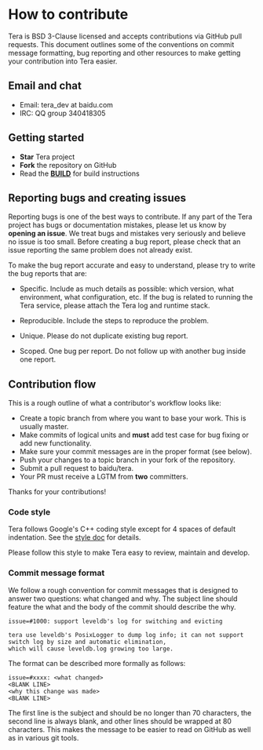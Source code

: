 # How to contribute

Tera is BSD 3-Clause licensed and accepts contributions via GitHub pull requests. 
This document outlines some of the conventions on commit message formatting, 
bug reporting and other resources to make getting your contribution 
into Tera easier.

## Email and chat

- Email: tera_dev at baidu.com
- IRC: QQ group 340418305

## Getting started

- __Star__ Tera project
- __Fork__ the repository on GitHub
- Read the __[BUILD](../BUILD)__ for build instructions

## Reporting bugs and creating issues

Reporting bugs is one of the best ways to contribute. If any part of the Tera project 
has bugs or documentation mistakes, please let us know by __opening an issue__. We 
treat bugs and mistakes very seriously and believe no issue is too small. Before creating 
a bug report, please check that an issue reporting the same problem does not already exist.

To make the bug report accurate and easy to understand, please try to write the bug reports that are:

- Specific. Include as much details as possible: which version, what environment, 
  what configuration, etc. If the bug is related to running the Tera service, 
  please attach the Tera log and runtime stack.

- Reproducible. Include the steps to reproduce the problem.

- Unique. Please do not duplicate existing bug report.

- Scoped. One bug per report. Do not follow up with another bug inside one report.

## Contribution flow

This is a rough outline of what a contributor's workflow looks like:

- Create a topic branch from where you want to base your work. This is usually master.
- Make commits of logical units and __must__ add test case for bug fixing or add new functionality.
- Make sure your commit messages are in the proper format (see below).
- Push your changes to a topic branch in your fork of the repository.
- Submit a pull request to baidu/tera.
- Your PR must receive a LGTM from __two__ committers.

Thanks for your contributions!

### Code style

Tera follows Google's C++ coding style except for 4 spaces of default indentation. See the [style doc](https://google.github.io/styleguide/cppguide.html) for details.

Please follow this style to make Tera easy to review, maintain and develop.

### Commit message format

We follow a rough convention for commit messages that is designed to answer two
questions: what changed and why. The subject line should feature the what and
the body of the commit should describe the why.

```
issue=#1000: support leveldb's log for switching and evicting 

tera use leveldb's PosixLogger to dump log info; it can not support switch log by size and automatic elimination, 
which will cause leveldb.log growing too large.

```

The format can be described more formally as follows:

```
issue=#xxxx: <what changed>
<BLANK LINE>
<why this change was made>
<BLANK LINE>
```

The first line is the subject and should be no longer than 70 characters, the
second line is always blank, and other lines should be wrapped at 80 characters.
This makes the message to be easier to read on GitHub as well as in various
git tools.
